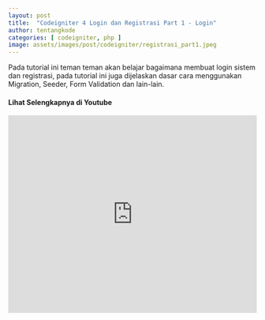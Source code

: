 ```yaml
---
layout: post
title:  "Codeigniter 4 Login dan Registrasi Part 1 - Login"
author: tentangkode
categories: [ codeigniter, php ]
image: assets/images/post/codeigniter/registrasi_part1.jpeg
---
```

Pada tutorial ini teman teman akan belajar bagaimana membuat login sistem dan registrasi, pada tutorial ini juga dijelaskan dasar cara menggunakan Migration, Seeder, Form Validation dan lain-lain.

#### Lihat Selengkapnya di Youtube

<p><iframe width="100%" height="400px" src="https://www.youtube.com/embed/D2I7Q6MFuU4" title="YouTube video player" frameborder="0" allow="accelerometer; autoplay; clipboard-write; encrypted-media; gyroscope; picture-in-picture" allowfullscreen></iframe></p>